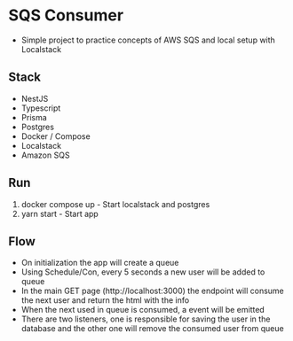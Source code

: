 # SQS Consumer

- Simple project to practice concepts of AWS SQS and local setup with Localstack

## Stack

- NestJS
- Typescript
- Prisma
- Postgres
- Docker / Compose
- Localstack
- Amazon SQS

## Run
1) docker compose up - Start localstack and postgres
2) yarn start - Start app

## Flow
- On initialization the app will create a queue
- Using Schedule/Con, every 5 seconds a new user will be added to queue
- In the main GET page (http://localhost:3000) the endpoint will consume the next user and return the html with the info
- When the next used in queue is consumed, a event will be emitted
- There are two listeners, one is responsible for saving the user in the database and the other one will remove the consumed user from queue